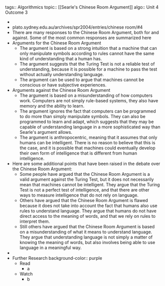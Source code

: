tags:: Algorithmics
topic:: [[Searle's Chinese Room Argument]]
algo:: Unit 4 Outcome 3

-
- plato.sydney.edu.au/archives/spr2004/entries/chinese room/#4
- There are many responses to the Chinese Room Argument, both for and against. Some of the most common responses are summarized here
- Arguments for the Chinese Room Argument
	- The argument is based on a strong intuition that a machine that can only manipulate symbols according to rules cannot have the same kind of understanding that a human has.
	- The argument suggests that the Turing Test is not a reliable test of understanding, because it is possible for a machine to pass the test without actually understanding language.
	- The argument can be used to argue that machines cannot be conscious or have subjective experiences.
- Arguments against the Chinese Room Argument
	- The argument is based on a misunderstanding of how computers work. Computers are not simply rule-based systems, they also have memory and the ability to learn.
	- The argument ignores the fact that computers can be programmed to do more than simply manipulate symbols. They can also be programmed to learn and adapt, which suggests that they may be capable of understanding language in a more sophisticated way than Searle's argument allows.
	- The argument is anthropocentric, meaning that it assumes that only humans can be intelligent. There is no reason to believe that this is the case, and it is possible that machines could eventually develop their own form of intelligence that is different from human intelligence.
- Here are some additional points that have been raised in the debate over the Chinese Room Argument:
	- Some people have argued that the Chinese Room Argument is a valid argument against the Turing Test, but it does not necessarily mean that machines cannot be intelligent. They argue that the Turing Test is not a perfect test of intelligence, and that there are other ways to measure intelligence that do not rely on language.
	- Others have argued that the Chinese Room Argument is flawed because it does not take into account the fact that humans also use rules to understand language. They argue that humans do not have direct access to the meaning of words, and that we rely on rules to interpret them.
	- Still others have argued that the Chinese Room Argument is based on a misunderstanding of what it means to understand language. They argue that understanding language is not simply a matter of knowing the meaning of words, but also involves being able to use language in a meaningful way.
-
- Further Research
  background-color:: purple
	- Read
		- a
	- Watch
		- b